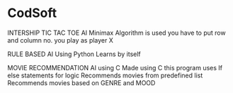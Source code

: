 # CodSoft
INTERSHIP 
TIC TAC TOE AI
Minimax Algorithm is used
you have to put row and column no. 
you play as player X 



RULE BASED AI
Using Python 
Learns by itself




MOVIE RECOMMENDATION AI using C
Made using C
this program uses If else statements for logic
Recommends movies from predefined list
Recommends movies based on GENRE and MOOD
